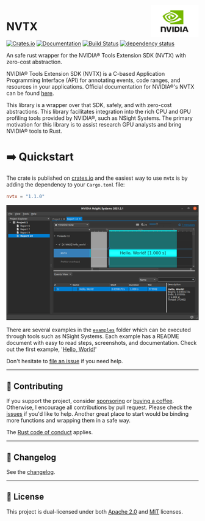 <img align="right" alt="NVIDIA Logo" width="25%" src="assets/Nvidia-Logo.png">

# NVTX
[![Crates.io](https://img.shields.io/crates/v/nvtx)](https://crates.io/crates/nvtx)
[![Documentation](https://docs.rs/nvtx/badge.svg)](https://docs.rs/nvtx)
[![Build Status](https://github.com/simbleau/nvtx/workflows/build/badge.svg)](https://github.com/simbleau/nvtx/actions/workflows/build.yml)
[![dependency status](https://deps.rs/repo/github/simbleau/nvtx/status.svg)](https://deps.rs/repo/github/simbleau/nvtx)

An safe rust wrapper for the NVIDIA® Tools Extension SDK (NVTX) with zero-cost abstraction.

NVIDIA® Tools Extension SDK (NVTX) is a C-based Application Programming Interface (API) for annotating events, code ranges, and resources in your applications.
Official documentation for NVIDIA®'s NVTX can be found [here](https://nvidia.github.io/NVTX/doxygen/index.html).

This library is a wrapper over that SDK, safely, and with zero-cost abstractions. This library facilitates integration into the rich CPU and GPU profiling tools provided by NVIDIA®, such as NSight Systems. The primary motivation for this library is to assist research GPU analysts and bring NVIDIA® tools to Rust.

# ➡️ Quickstart

The crate is published on [crates.io](https://crates.io/crates/nvtx) and the easiest way to use nvtx is by adding the dependency to your `Cargo.toml` file:

```toml
nvtx = "1.1.0"
```

![Hello, World](examples/hello_world/screenshot.png)

There are several examples in the [`examples`](examples) folder which can be executed through tools such as NSight Systems. Each example has a README document with easy to read steps, screenshots, and documentation. Check out the first example, '[Hello, World!](https://github.com/simbleau/nvtx/tree/main/examples/hello_world)'

Don't hesitate to [file an issue](https://github.com/simbleau/nvtx/issues/new) if you need help.

---

## 🤝 Contributing

If you support the project, consider [sponsoring](https://github.com/sponsors/simbleau) or [buying a coffee](https://www.buymeacoffee.com/simbleau). Otherwise, I encourage all contributions by pull request. Please check the [issues](https://github.com/simbleau/nvtx/issues) if you'd like to help. Another great place to start would be binding more functions and wrapping them in a safe way.

The [Rust code of conduct](https://www.rust-lang.org/policies/code-of-conduct) applies.

---

## 📜 Changelog

See the [changelog](CHANGELOG.md).

---

## 🔏 License
This project is dual-licensed under both [Apache 2.0](LICENSE-APACHE) and [MIT](LICENSE-MIT) licenses.
